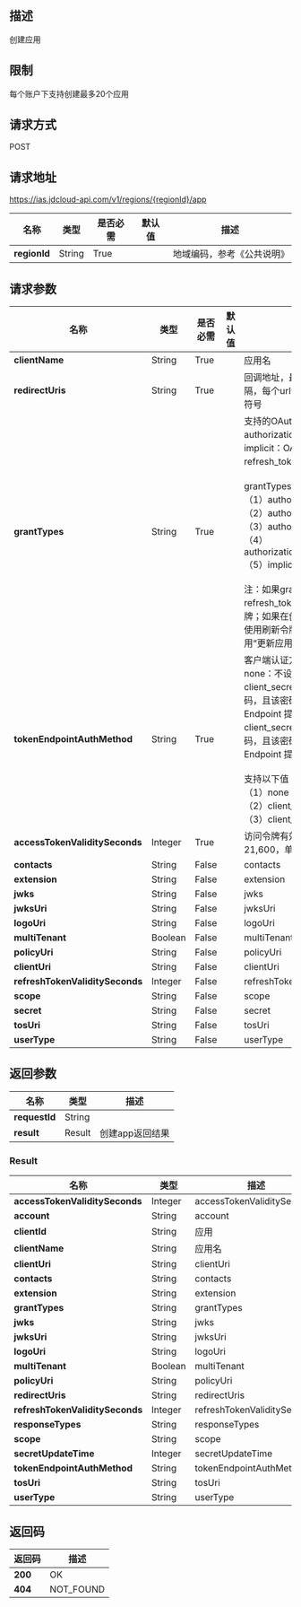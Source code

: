 ## 描述
创建应用

## 限制
每个账户下支持创建最多20个应用

## 请求方式
POST

## 请求地址
https://ias.jdcloud-api.com/v1/regions/{regionId}/app

|名称|类型|是否必需|默认值|描述|
|---|---|---|---|---|
|**regionId**|String|True| |地域编码，参考《公共说明》|

## 请求参数
|名称|类型|是否必需|默认值|描述|
|---|---|---|---|---|
|**clientName**|String|True| |应用名|
|**redirectUris**|String|True| |回调地址，最多4个，多个url之间用逗号,分隔，每个url长度不超过1000，url不支持#符号|
|**grantTypes**|String|True| |支持的OAuth类型：<br>authorization_code：OAuth2授权码模式<br>implicit：OAuth2隐式授权模式<br>refresh_token：启用刷新令牌<br><br>grantTypes支持以下值：<br>（1）authorization_code<br>（2）authorization_code,refresh_token<br>（3）authorization_code,implicit<br>（4）authorization_code,implicit,refresh_token<br>（5）implicit<br><br>注：如果grantTypes指定了refresh_token，应用将可以使用刷新令牌；如果在创建应用时未指定，则应用不能使用刷新令牌；任何时候应用都可以调用“更新应用”接口更改grantTypes设置|
|**tokenEndpointAuthMethod**|String|True| |客户端认证方式：<br>none：不设置客户端密码（不推荐）<br>client_secret_post：客户端必须设置密码，且该密码需要在 OAuth2 Token Endpoint 提供于请求的 body<br>client_secret_basic：客户端必须设置密码，且该密码需要在 OAuth2 Token Endpoint 提供于请求的 header<br><br>支持以下值：<br>（1）none<br>（2）client_secret_post<br>（3）client_secret_basic|
|**accessTokenValiditySeconds**|Integer|True| |访问令牌有效期，值的范围为600到21,600，单位为秒，即10分钟到6小时|
|**contacts**|String|False| |contacts|
|**extension**|String|False| |extension|
|**jwks**|String|False| |jwks|
|**jwksUri**|String|False| |jwksUri|
|**logoUri**|String|False| |logoUri|
|**multiTenant**|Boolean|False| |multiTenant|
|**policyUri**|String|False| |policyUri|
|**clientUri**|String|False| |clientUri|
|**refreshTokenValiditySeconds**|Integer|False| |refreshTokenValiditySeconds|
|**scope**|String|False| |scope|
|**secret**|String|False| |secret|
|**tosUri**|String|False| |tosUri|
|**userType**|String|False| |userType|



## 返回参数
|名称|类型|描述|
|---|---|---|
|**requestId**|String| |
|**result**|Result|创建app返回结果|

### Result
|名称|类型|描述|
|---|---|---|
|**accessTokenValiditySeconds**|Integer|accessTokenValiditySeconds|
|**account**|String|account|
|**clientId**|String|应用|
|**clientName**|String|应用名|
|**clientUri**|String|clientUri|
|**contacts**|String|contacts|
|**extension**|String|extension|
|**grantTypes**|String|grantTypes|
|**jwks**|String|jwks|
|**jwksUri**|String|jwksUri|
|**logoUri**|String|logoUri|
|**multiTenant**|Boolean|multiTenant|
|**policyUri**|String|policyUri|
|**redirectUris**|String|redirectUris|
|**refreshTokenValiditySeconds**|Integer|refreshTokenValiditySeconds|
|**responseTypes**|String|responseTypes|
|**scope**|String|scope|
|**secretUpdateTime**|Integer|secretUpdateTime|
|**tokenEndpointAuthMethod**|String|tokenEndpointAuthMethod|
|**tosUri**|String|tosUri|
|**userType**|String|userType|

## 返回码
|返回码|描述|
|---|---|
|**200**|OK|
|**404**|NOT_FOUND|
